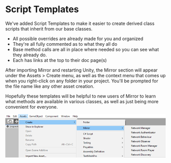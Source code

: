 # Script Templates

We've added Script Templates to make it easier to create derived class scripts that inherit from our base classes.

-   All possible overrides are already made for you and organized
-   They're all fully commented as to what they all do
-   Base method calls are all in place where needed so you can see what they already do.
-   Each has links at the top to their doc page(s)

After importing Mirror and restarting Unity, the Mirror section will appear under the Assets > Create menu, as well as the context menu that comes up when you right-click on any folder in your project.  You'll be prompted for the file name like any other asset creation.

Hopefully these templates will be helpful to new users of Mirror to learn what methods are available in various classes, as well as just being more convenient for everyone.

![Script Templates](ScriptTemplates.png)
